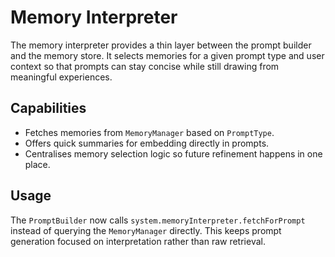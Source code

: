 # Memory Interpreter

The memory interpreter provides a thin layer between the prompt builder and the
memory store. It selects memories for a given prompt type and user context so
that prompts can stay concise while still drawing from meaningful experiences.

## Capabilities
- Fetches memories from `MemoryManager` based on `PromptType`.
- Offers quick summaries for embedding directly in prompts.
- Centralises memory selection logic so future refinement happens in one place.

## Usage
The `PromptBuilder` now calls `system.memoryInterpreter.fetchForPrompt` instead
of querying the `MemoryManager` directly. This keeps prompt generation focused
on interpretation rather than raw retrieval.
